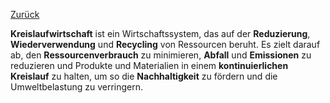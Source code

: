 [Zurück](`History.back()`)

**Kreislaufwirtschaft** ist ein Wirtschaftssystem, das auf der **Reduzierung**, **Wiederverwendung** und **Recycling** von Ressourcen beruht. Es zielt darauf ab, den **Ressourcenverbrauch** zu minimieren, **Abfall** und **Emissionen** zu reduzieren und Produkte und Materialien in einem **kontinuierlichen Kreislauf** zu halten, um so die **Nachhaltigkeit** zu fördern und die Umweltbelastung zu verringern.